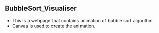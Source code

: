 ## BubbleSort_Visualiser
* This is a webpage that contains animation of bubble sort algorithm.
* Canvas is used to create the animation.
